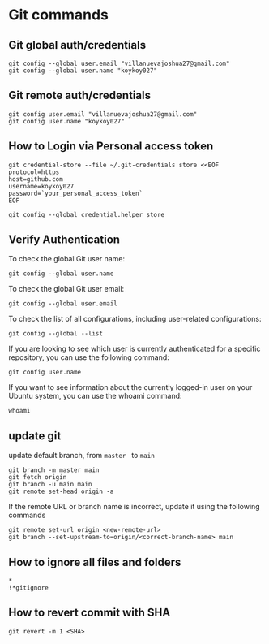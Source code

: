 # Git commands

## Git global auth/credentials
```
git config --global user.email "villanuevajoshua27@gmail.com"
git config --global user.name "koykoy027"
```

## Git remote auth/credentials
```
git config user.email "villanuevajoshua27@gmail.com"
git config user.name "koykoy027"
```

## How to Login via Personal access token
```
git credential-store --file ~/.git-credentials store <<EOF
protocol=https
host=github.com
username=koykoy027
password=`your_personal_access_token`
EOF
```

```
git config --global credential.helper store
```

## Verify Authentication

To check the global Git user name:
```
git config --global user.name

```

To check the global Git user email:
```
git config --global user.email
```

To check the list of all configurations, including user-related configurations:
```
git config --global --list
```

If you are looking to see which user is currently authenticated for a specific repository, you can use the following command:
```
git config user.name
```

If you want to see information about the currently logged-in user on your Ubuntu system, you can use the whoami command:
```
whoami
```

## update git

update default branch, from `master ` to `main`
```
git branch -m master main
git fetch origin
git branch -u main main
git remote set-head origin -a
```

If the remote URL or branch name is incorrect, update it using the following commands
```
git remote set-url origin <new-remote-url>
git branch --set-upstream-to=origin/<correct-branch-name> main
```

## How to ignore all files and folders
```
*
!*gitignore
```

## How to revert commit with SHA
```
git revert -m 1 <SHA>
```

